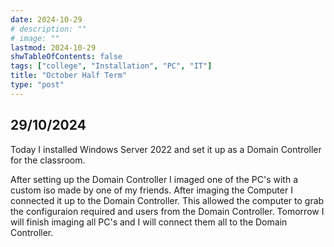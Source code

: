 ```yaml
---
date: 2024-10-29
# description: ""
# image: ""
lastmod: 2024-10-29
shwTableOfContents: false
tags: ["college", "Installation", "PC", "IT"]
title: "October Half Term"
type: "post"
---
```


## 29/10/2024
Today I installed Windows Server 2022 and set it up as a Domain Controller for the classroom.

After setting up the Domain Controller I imaged one of the PC's with a custom iso made by one of my friends. After imaging the Computer I connected it up to the Domain Controller. This allowed the computer to grab the configuraion required and users from the Domain Controller. Tomorrow I will finish imaging all PC's and I will connect them all to the Domain Controller.